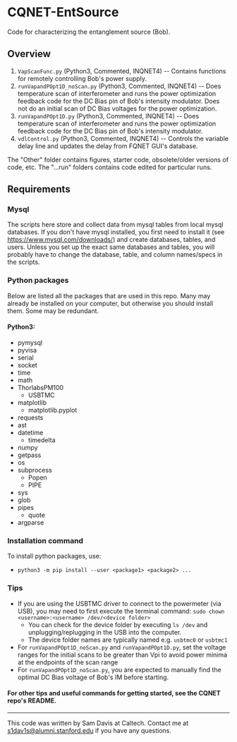 
# CQNET-EntSource
Code for characterizing the entanglement source (Bob).

## Overview
1. `VapScanFunc.py` (Python3, Commented, INQNET4) -- Contains functions for remotely controlling Bob's power supply.
2. `runVapandPOpt1D_noScan.py` (Python3, Commented, INQNET4) -- Does temperature scan of interferometer and runs the power optimization feedback code for the DC Bias pin of Bob's intensity modulator. Does not do an initial scan of DC Bias voltages for the power optimization.
3. `runVapandPOpt1D.py` (Python3, Commented, INQNET4) -- Does temperature scan of interferometer and runs the power optimization feedback code for the DC Bias pin of Bob's intensity modulator.
4. `vdlControl.py` (Python3, Commented, INQNET4) -- Controls the variable delay line and updates the delay from FQNET GUI's database.

The "Other" folder contains figures, starter code, obsolete/older versions of code, etc.
The "...run" folders contains code edited for particular runs.
## Requirements
### Mysql
The scripts here store and collect data from mysql tables from local mysql databases. If you don't have
mysql installed, you first need to install it (see https://www.mysql.com/downloads/) and create databases, tables, and users. Unless you set up the exact same databases and tables, you will probably have to change the database, table, and column names/specs in the scripts.


### Python packages
Below are listed all the packages that are used in this repo. Many may already be installed on your computer, but otherwise you should install them. Some may be redundant.
#### Python3:
* pymysql
* pyvisa
* serial
* socket
* time
* math
* ThorlabsPM100
  - USBTMC
* matplotlib
  - matplotlib.pyplot
* requests
* ast
* datetime
  - timedelta
* numpy
* getpass
* os
* subprocess
  - Popen
  - PIPE
* sys
* glob
* pipes
  - quote
* argparse

### Installation command
To install python packages, use:
* `python3 -m pip install --user <package1> <package2> ...`

### Tips
* If you are using the USBTMC driver to connect to the powermeter (via USB), you may need to first execute the terminal command:
```sudo chown <username>:<username> /dev/<device folder>```
   - You can check for the device folder by executing `ls /dev` and unplugging/replugging in the USB into the computer.
   - The device folder names are typically named e.g. `usbtmc0` or `usbtmc1`
* For `runVapandPOpt1D_noScan.py` and `runVapandPOpt1D.py`, set the voltage ranges for the initial scans to be greater than Vpi to avoid power minima at the endpoints of the scan range
* For `runVapandPOpt1D_noScan.py`, you are expected to manually find the optimal DC Bias voltage of Bob's IM before starting.

#### For other tips and useful commands for getting started, see the CQNET repo's README.

---
This code was written by Sam Davis at Caltech. Contact me at s1dav1s@alumni.stanford.edu if you have any questions.
